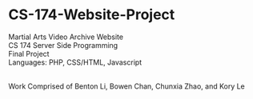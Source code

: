 CS-174-Website-Project
======================

Martial Arts Video Archive Website<br>
CS 174 Server Side Programming<br>
Final Project<br>
Languages: PHP, CSS/HTML, Javascript<br><br>

Work Comprised of Benton Li, Bowen Chan, Chunxia Zhao, and  Kory Le
